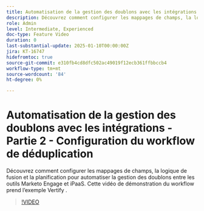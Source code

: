 ```yaml
---
title: Automatisation de la gestion des doublons avec les intégrations - Partie 2 - Configuration du workflow de déduplication
description: Découvrez comment configurer les mappages de champs, la logique de fusion et la planification pour automatiser la gestion des doublons entre les outils Marketo Engage et iPaaS. Cette vidéo de démonstration du workflow prend l’exemple Vertify .
role: Admin
level: Intermediate, Experienced
doc-type: Feature Video
duration: 0
last-substantial-update: 2025-01-10T00:00:00Z
jira: KT-16747
hidefromtoc: true
source-git-commit: e310fb4cd8dfc502ac49019f12ecb361ffbbccb4
workflow-type: tm+mt
source-wordcount: '84'
ht-degree: 0%

---
```



# Automatisation de la gestion des doublons avec les intégrations - Partie 2 - Configuration du workflow de déduplication

Découvrez comment configurer les mappages de champs, la logique de fusion et la planification pour automatiser la gestion des doublons entre les outils Marketo Engage et iPaaS. Cette vidéo de démonstration du workflow prend l’exemple Vertify .

>[!VIDEO](https://video.tv.adobe.com/v/3429486/?learn=on&enablevpops)
